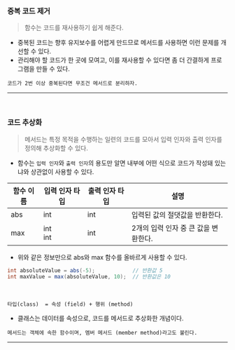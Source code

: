 ### 중복 코드 제거
> 함수는 코드를 재사용하기 쉽게 해준다.

- 중복된 코드는 향후 유지보수를 어렵게 만드므로 메서드를 사용하면 이런 문제를 개선할 수 있다.
- 관리해야 할 코드가 한 곳에 모여고, 이를 재사용할 수 있다면 좀 더 간결하게 프로그램을 만들 수 있다.

```
코드가 2번 이상 중복된다면 무조건 메서드로 분리하자.
```
****
<br>

### 코드 추상화
> 메서드는 특정 목적을 수행하는 일련의 코드를 모아서 입력 인자와 출력 인자를 정의해 추상화할 수 있다.

- 함수는 `입력 인자`와 `출력 인자`의 용도만 알면 내부에 어떤 식으로 코드가 작성돼 있는냐와 상관없이 사용할 수 있다.

|함수 이름|입력 인자 타입|출력 인자 타입|설명|
|---|---|---|---|
|abs|int|int|입력된 값의 절댓값을 반환한다.|
|max|int<br>int|int|2개의 입력 인자 중 큰 값을 변환한다.|

- 위와 같은 정보만으로 abs와 max 함수를 올바르게 사용할 수 있다.

```csharp
int absoluteValue = abs(-5);            // 반환값 5
int maxValue = max(absoluteValue, 10);  // 반환값은 10
```
<br>

```
타입(class)  = 속성 (field) + 행위 (method)
```
- 클래스는 데이터를 속성으로, 코드를 메서드로 추상화한 개념이다.

```
메서드는 객체에 속한 함수이며, 멤버 메서드 (member method)라고도 불린다.
```

****
<br>
